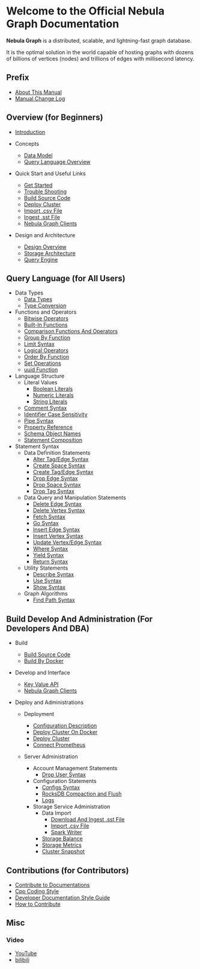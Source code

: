 # Welcome to the Official Nebula Graph Documentation

**Nebula Graph** is a distributed, scalable, and lightning-fast graph database.

It is the optimal solution in the world capable of hosting graphs with dozens of billions of vertices (nodes) and trillions of edges with millisecond latency.

## Prefix

* [About This Manual](0.about-this-manual.md)
* [Manual Change Log](CHANGELOG.md)

## Overview (for Beginners)

* [Introduction](1.overview/0.introduction.md)
* Concepts
  * [Data Model](1.overview/1.concepts/1.data-model.md)
  * [Query Language Overview](1.overview/1.concepts/2.nGQL-overview.md)
* Quick Start and Useful Links
  * [Get Started](1.overview/2.quick-start/1.get-started.md)
  * [Trouble Shooting](1.overview/2.quick-start/2.trouble-shooting.md)
  * [Build Source Code](3.build-develop-and-administration/1.build/1.build-source-code.md)
  * [Deploy Cluster](3.build-develop-and-administration/3.deploy-and-administrations/deployment/deploy-cluster.md)
  * [Import .csv File](3.build-develop-and-administration/3.deploy-and-administrations/server-administration/storage-service-administration/data-import/import-csv-file.md)
  * [Ingest .sst File](3.build-develop-and-administration/3.deploy-and-administrations/server-administration/storage-service-administration/data-import/download-and-ingest-sst-file.md)
  * [Nebula Graph Clients](1.overview/2.quick-start/3.supported-clients.md)

* Design and Architecture
  * [Design Overview](1.overview/3.design-and-architecture/1.design-and-architecture.md)
  * [Storage Architecture](1.overview/3.design-and-architecture/2.storage-design.md)
  * [Query Engine](1.overview/3.design-and-architecture/3.query-engine.md)

## Query Language (for All Users)

* Data Types
  * [Data Types](2.query-language/1.data-types/data-types.md)
  * [Type Conversion](2.query-language/1.data-types/type-conversion.md)
* Functions and Operators
  * [Bitwise Operators](2.query-language/2.functions-and-operators/bitwise-operators.md)
  * [Built-In Functions](2.query-language/2.functions-and-operators/built-in-functions.md)
  * [Comparison Functions And Operators](2.query-language/2.functions-and-operators/comparison-functions-and-operators.md)
  * [Group By Function](2.query-language/2.functions-and-operators/group-by-function.md)
  * [Limit Syntax](2.query-language/2.functions-and-operators/limit-syntax.md)
  * [Logical Operators](2.query-language/2.functions-and-operators/logical-operators.md)
  * [Order By Function](2.query-language/2.functions-and-operators/order-by-function.md)
  * [Set Operations](2.query-language/2.functions-and-operators/set-operations.md)
  * [uuid Function](2.query-language/2.functions-and-operators/uuid.md)
* Language Structure
  * Literal Values
    * [Boolean Literals](2.query-language/3.language-structure/literal-values/boolean-literals.md)
    * [Numeric Literals](2.query-language/3.language-structure/literal-values/numeric-literals.md)
    * [String Literals](2.query-language/3.language-structure/literal-values/string-literals.md)
  * [Comment Syntax](2.query-language/3.language-structure/comment-syntax.md)
  * [Identifier Case Sensitivity](2.query-language/3.language-structure/identifier-case-sensitivity.md)
  * [Pipe Syntax](2.query-language/3.language-structure/pipe-syntax.md)
  * [Property Reference](2.query-language/3.language-structure/property-reference.md)
  * [Schema Object Names](2.query-language/3.language-structure/schema-object-names.md)
  * [Statement Composition](2.query-language/3.language-structure/statement-composition.md)
* Statement Syntax
  * Data Definition Statements
    * [Alter Tag/Edge Syntax](2.query-language/4.statement-syntax/1.data-definition-statements/alter-tag-edge-syntax.md)
    * [Create Space Syntax](2.query-language/4.statement-syntax/1.data-definition-statements/create-space-syntax.md)
    * [Create Tag/Edge Syntax](2.query-language/4.statement-syntax/1.data-definition-statements/create-tag-edge-syntax.md)
    * [Drop Edge Syntax](2.query-language/4.statement-syntax/1.data-definition-statements/drop-edge-syntax.md)
    * [Drop Space Syntax](2.query-language/4.statement-syntax/1.data-definition-statements/drop-space-syntax.md)
    * [Drop Tag Syntax](2.query-language/4.statement-syntax/1.data-definition-statements/drop-tag-syntax.md)
  * Data Query and Manipulation Statements
    * [Delete Edge Syntax](2.query-language/4.statement-syntax/2.data-query-and-manipulation-statements/delete-edge-syntax.md)
    * [Delete Vertex Syntax](2.query-language/4.statement-syntax/2.data-query-and-manipulation-statements/delete-vertex-syntax.md)
    * [Fetch Syntax](2.query-language/4.statement-syntax/2.data-query-and-manipulation-statements/fetch-syntax.md)
    * [Go Syntax](2.query-language/4.statement-syntax/2.data-query-and-manipulation-statements/go-syntax.md)
    * [Insert Edge Syntax](2.query-language/4.statement-syntax/2.data-query-and-manipulation-statements/insert-edge-syntax.md)
    * [Insert Vertex Syntax](2.query-language/4.statement-syntax/2.data-query-and-manipulation-statements/insert-vertex-syntax.md)
    * [Update Vertex/Edge Syntax](2.query-language/4.statement-syntax/2.data-query-and-manipulation-statements/update-vertex-edge-syntax.md)
    * [Where Syntax](2.query-language/4.statement-syntax/2.data-query-and-manipulation-statements/where-syntax.md)
    * [Yield Syntax](2.query-language/4.statement-syntax/2.data-query-and-manipulation-statements/yield-syntax.md)
    * [Return Syntax](2.query-language/4.statement-syntax/2.data-query-and-manipulation-statements/return-syntax.md)
  * Utility Statements
    * [Describe Syntax](2.query-language/4.statement-syntax/3.utility-statements/describe-syntax.md)
    * [Use Syntax](2.query-language/4.statement-syntax/3.utility-statements/use-syntax.md)
    * [Show Syntax](2.query-language/4.statement-syntax/3.utility-statements/show-syntax.md)
  * Graph Algorithms
    * [Find Path Syntax](2.query-language/4.statement-syntax/4.graph-algorithms/find-path-syntax.md)

## Build Develop And Administration (For Developers And DBA)

* Build
  * [Build Source Code](3.build-develop-and-administration/1.build/1.build-source-code.md)
  * [Build By Docker](3.build-develop-and-administration/1.build/2.build-by-docker.md)
* Develop and Interface
  * [Key Value API](3.build-develop-and-administration/2.develop-and-interface/kv-interfaces.md)
  * [Nebula Graph Clients](1.overview/2.quick-start/3.supported-clients.md)

* Deploy and Administrations
  * Deployment
    * [Configuration Description](3.build-develop-and-administration/3.deploy-and-administrations/deployment/configuration-description.md)
    * [Deploy Cluster On Docker](3.build-develop-and-administration/3.deploy-and-administrations/deployment/deploy-cluster-on-docker.md)
    * [Deploy Cluster](3.build-develop-and-administration/3.deploy-and-administrations/deployment/deploy-cluster.md)
    * [Connect Prometheus](3.build-develop-and-administration/3.deploy-and-administrations/deployment/connect-prometheus.md)

  * Server Administration
    * Account Management Statements
      * [Drop User Syntax](3.build-develop-and-administration/3.deploy-and-administrations/server-administration/account-management-statements/drop-user-syntax.md)
    * Configuration Statements
      * [Configs Syntax](3.build-develop-and-administration/3.deploy-and-administrations/server-administration/configuration-statements/configs-syntax.md)
      * [RocksDB Compaction and Flush](3.build-develop-and-administration/3.deploy-and-administrations/server-administration/configuration-statements/rocksdb-compaction-flush.md)
      * [Logs](3.build-develop-and-administration/3.deploy-and-administrations/server-administration/configuration-statements/log.md)
    * Storage Service Administration
      * Data Import
        * [Download And Ingest .sst File](3.build-develop-and-administration/3.deploy-and-administrations/server-administration/storage-service-administration/data-import/download-and-ingest-sst-file.md)
        * [Import .csv File](3.build-develop-and-administration/3.deploy-and-administrations/server-administration/storage-service-administration/data-import/import-csv-file.md)
        * [Spark Writer](3.build-develop-and-administration/3.deploy-and-administrations/server-administration/storage-service-administration/data-import/spark-writer.md)
      * [Storage Balance](3.build-develop-and-administration/3.deploy-and-administrations/server-administration/storage-service-administration/storage-balance.md)
      * [Storage Metrics](3.build-develop-and-administration/3.deploy-and-administrations/server-administration/storage-service-administration/storage-metrics.md)
      * [Cluster Snapshot](3.build-develop-and-administration/3.deploy-and-administrations/server-administration/storage-service-administration/cluster-snapshot.md)

## Contributions (for Contributors)

* [Contribute to Documentations](4.contributions/contribute-to-documentation.md)
* [Cpp Coding Style](4.contributions/cpp-coding-style.md)
* [Developer Documentation Style Guide](4.contributions/developer-documentation-style-guide.md)
* [How to Contribute](4.contributions/how-to-contribute.md)

## Misc

### Video

* [YouTube](https://www.youtube.com/channel/UC73V8q795eSEMxDX4Pvdwmw/)
* [bilibili](https://space.bilibili.com/472621355)
